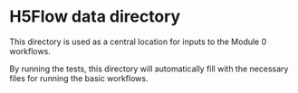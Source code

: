 # H5Flow data directory

This directory is used as a central location for inputs to the Module 0
workflows.

By running the tests, this directory will automatically fill with the necessary
files for running the basic workflows.
